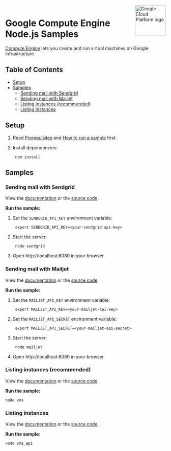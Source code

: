 <img src="https://avatars2.githubusercontent.com/u/2810941?v=3&s=96" alt="Google Cloud Platform logo" title="Google Cloud Platform" align="right" height="96" width="96"/>

# Google Compute Engine Node.js Samples

[Compute Engine][compute_docs] lets you create and run virtual machines on
Google infrastructure.

[compute_docs]: https://cloud.google.com/compute/docs/

## Table of Contents

* [Setup](#setup)
* [Samples](#samples)
  * [Sending mail with Sendgrid](#sending-mail-with-sendgrid)
  * [Sending mail with Mailjet](#sending-mail-with-mailjet)
  * [Listing instances (recommended)](#listing-instances-recommended)
  * [Listing instances](#listing-instances)

## Setup

1. Read [Prerequisites][prereq] and [How to run a sample][run] first.
1. Install dependencies:

        npm install

[prereq]: ../README.md#prerequisities
[run]: ../README.md#how-to-run-a-sample

## Samples

### Sending mail with Sendgrid

View the [documentation][sendgrid_docs] or the [source code][sendgrid_code].

__Run the sample:__

1. Set the `SENDGRID_API_KEY` environment variable:

        export SENDGRID_API_KEY=<your-sendgrid-api-key>

1. Start the server:

        node sendgrid

1. Open http://localhost:8080 in your browser

[sendgrid_docs]: https://cloud.google.com/compute/docs/tutorials/sending-mail/using-sendgrid
[sendgrid_code]: sendgrid.js

### Sending mail with Mailjet

View the [documentation][mailjet_docs] or the [source code][mailjet_code].

__Run the sample:__

1. Set the `MAILJET_API_KEY` environment variable:

        export MAILJET_API_KEY=<your-mailjet-api-key>

1. Set the `MAILJET_API_SECRET` environment variable:

        export MAILJET_API_SECRET=<your-mailjet-api-secret>

1. Start the server:

        node mailjet

1. Open http://localhost:8080 in your browser

[mailjet_docs]: https://cloud.google.com/compute/docs/tutorials/sending-mail/using-mailjet
[mailjet_code]: mailjet.js

### Listing instances (recommended)

View the [documentation][vms_docs] or the [source code][vms_code].

__Run the sample:__

    node vms

[vms_docs]: https://cloud.google.com/compute/docs/tutorials/nodejs-guide
[vms_code]: vms.js

### Listing instances

View the [documentation][vms_api_docs] or the [source code][vms_api_code].

__Run the sample:__

    node vms_api

[vms_api_docs]: https://cloud.google.com/compute/docs/tutorials/nodejs-guide
[vms_api_code]: vms_api.js
